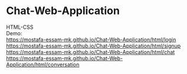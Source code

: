 # Chat-Web-Application
HTML-CSS<br>
Demo:<br>
https://mostafa-essam-mk.github.io/Chat-Web-Application/html/login<br>
https://mostafa-essam-mk.github.io/Chat-Web-Application/html/signup<br>
https://mostafa-essam-mk.github.io/Chat-Web-Application/html/chat<br>
https://mostafa-essam-mk.github.io/Chat-Web-Application/html/conversation
